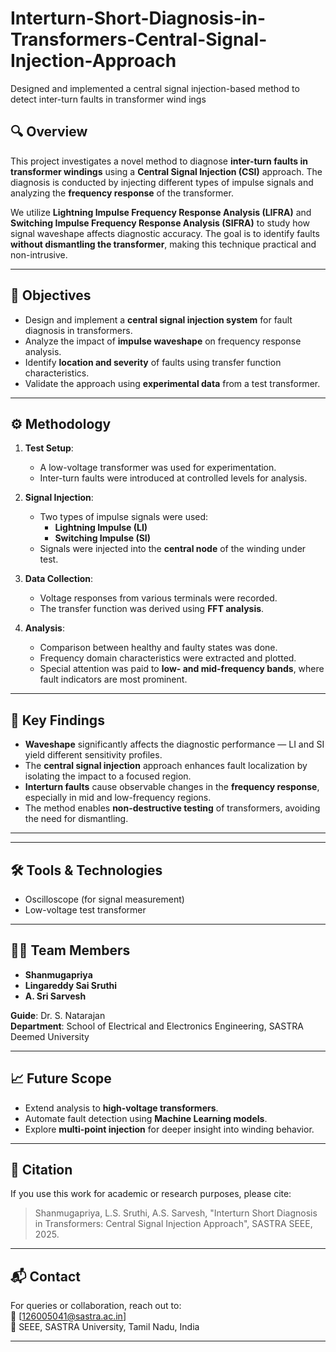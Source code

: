 # Interturn-Short-Diagnosis-in-Transformers-Central-Signal-Injection-Approach
Designed and implemented a central signal injection-based method to detect inter-turn faults in transformer wind ings



## 🔍 Overview

This project investigates a novel method to diagnose **inter-turn faults in transformer windings** using a **Central Signal Injection (CSI)** approach. The diagnosis is conducted by injecting different types of impulse signals and analyzing the **frequency response** of the transformer.

We utilize **Lightning Impulse Frequency Response Analysis (LIFRA)** and **Switching Impulse Frequency Response Analysis (SIFRA)** to study how signal waveshape affects diagnostic accuracy. The goal is to identify faults **without dismantling the transformer**, making this technique practical and non-intrusive.

---

## 🎯 Objectives

- Design and implement a **central signal injection system** for fault diagnosis in transformers.
- Analyze the impact of **impulse waveshape** on frequency response analysis.
- Identify **location and severity** of faults using transfer function characteristics.
- Validate the approach using **experimental data** from a test transformer.

---

## ⚙️ Methodology

1. **Test Setup**:  
   - A low-voltage transformer was used for experimentation.  
   - Inter-turn faults were introduced at controlled levels for analysis.

2. **Signal Injection**:  
   - Two types of impulse signals were used:
     - **Lightning Impulse (LI)**
     - **Switching Impulse (SI)**
   - Signals were injected into the **central node** of the winding under test.

3. **Data Collection**:  
   - Voltage responses from various terminals were recorded.  
   - The transfer function was derived using **FFT analysis**.

4. **Analysis**:  
   - Comparison between healthy and faulty states was done.  
   - Frequency domain characteristics were extracted and plotted.  
   - Special attention was paid to **low- and mid-frequency bands**, where fault indicators are most prominent.

---

## 🔬 Key Findings

- **Waveshape** significantly affects the diagnostic performance — LI and SI yield different sensitivity profiles.
- The **central signal injection** approach enhances fault localization by isolating the impact to a focused region.
- **Interturn faults** cause observable changes in the **frequency response**, especially in mid and low-frequency regions.
- The method enables **non-destructive testing** of transformers, avoiding the need for dismantling.

---


---

## 🛠 Tools & Technologies

- Oscilloscope (for signal measurement)
- Low-voltage test transformer

---

## 👨‍🔬 Team Members

- **Shanmugapriya**
- **Lingareddy Sai Sruthi**
- **A. Sri Sarvesh**

**Guide**: Dr. S. Natarajan  
**Department**: School of Electrical and Electronics Engineering, SASTRA Deemed University

---

## 📈 Future Scope

- Extend analysis to **high-voltage transformers**.
- Automate fault detection using **Machine Learning models**.
- Explore **multi-point injection** for deeper insight into winding behavior.

---

## 📜 Citation

If you use this work for academic or research purposes, please cite:
> Shanmugapriya, L.S. Sruthi, A.S. Sarvesh, "Interturn Short Diagnosis in Transformers: Central Signal Injection Approach", SASTRA SEEE, 2025.

---

## 📬 Contact

For queries or collaboration, reach out to:  
📧 [126005041@sastra.ac.in]  
📍 SEEE, SASTRA University, Tamil Nadu, India

---



